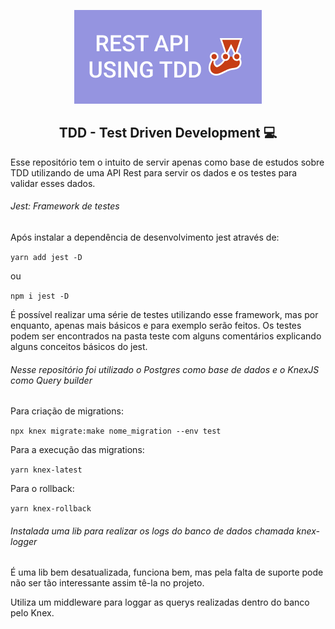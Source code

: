 <p align="center">
<img src="./assets/REST-TDD.png">
</p>

<h2 align="center">TDD - Test Driven Development 💻</h2>

Esse repositório tem o intuito de servir apenas como base de estudos sobre TDD utilizando de uma API Rest para servir os dados e os testes para validar esses dados.

###### Jest: Framework de testes

Após instalar a dependência de desenvolvimento jest através de:

`yarn add jest -D`

ou

`npm i jest -D`

É possível realizar uma série de testes utilizando esse framework, mas por enquanto, apenas mais básicos e para exemplo serão feitos.
Os testes podem ser encontrados na pasta teste com alguns comentários explicando alguns conceitos básicos do jest.

###### Nesse repositório foi utilizado o Postgres como base de dados e o KnexJS como Query builder

Para criação de migrations:

`npx knex migrate:make nome_migration --env test`

Para a execução das migrations:

`yarn knex-latest`

Para o rollback:

`yarn knex-rollback`

###### Instalada uma lib para realizar os logs do banco de dados chamada knex-logger

É uma lib bem desatualizada, funciona bem, mas pela falta de suporte pode não ser tão interessante assim tê-la no projeto.

Utiliza um middleware para loggar as querys realizadas dentro do banco pelo Knex.
